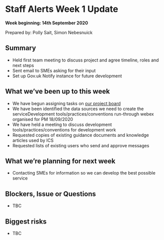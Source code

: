 # Staff Alerts Week 1 Update
**Week beginning: 14th September 2020** 

Prepared by: Polly Sait, Simon Nebesnuick


## Summary

* Held first team meeting to discuss project and agree timeline, roles and next steps
* Sent email to SMEs asking for their input
* Set up Gov.uk Notify instance for future development

## What we’ve been up to​ this week​

* We have begun assigning tasks on [our project board](https://github.com/Staff-Alerts/project/projects/1)
* We have been identified the data sources we need to create the serviceDevelopment tools/practices/conventions run-through webex organised for PM 18/09/2020
* We have held a meeting to discuss development tools/practices/conventions for development work
* Requested copies of existing guidance documents and knowledge articles used by ICS 
* Requested lists of existing users who send and approve messages 

## What we’re planning for ​next week

* Contacting SMEs for information so we can develop the best possible service


## Blockers, Issue or Questions

* TBC


## Biggest risks

* TBC
